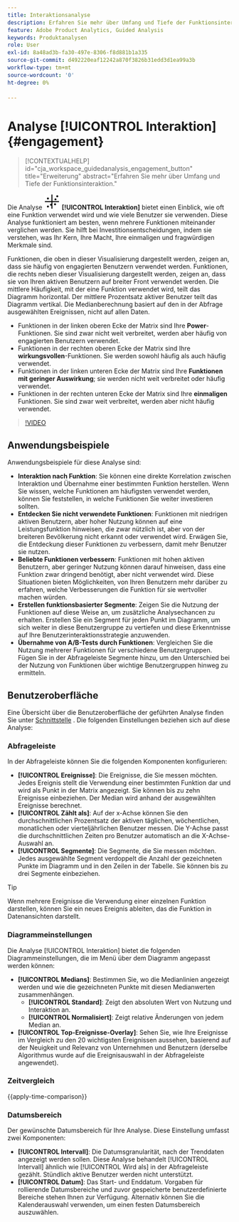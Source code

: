 ```yaml
---
title: Interaktionsanalyse
description: Erfahren Sie mehr über Umfang und Tiefe der Funktionsinteraktion.
feature: Adobe Product Analytics, Guided Analysis
keywords: Produktanalysen
role: User
exl-id: 8a48ad3b-fa30-497e-8306-f8d881b1a335
source-git-commit: d492220eaf12242a870f3826b31edd3d1ea99a3b
workflow-type: tm+mt
source-wordcount: '0'
ht-degree: 0%

---
```


# Analyse [!UICONTROL Interaktion] {#engagement}

<!-- markdownlint-disable MD034 -->

>[!CONTEXTUALHELP]
>id="cja_workspace_guidedanalysis_engagement_button"
>title="Erweiterung"
>abstract="Erfahren Sie mehr über Umfang und Tiefe der Funktionsinteraktion."

<!-- markdownlint-enable MD034 -->


Die Analyse ![Interaktionsdiagramm](/help/assets/icons/EngagementGraph.svg) **[!UICONTROL Interaktion]** bietet einen Einblick, wie oft eine Funktion verwendet wird und wie viele Benutzer sie verwenden. Diese Analyse funktioniert am besten, wenn mehrere Funktionen miteinander verglichen werden. Sie hilft bei Investitionsentscheidungen, indem sie verstehen, was Ihr Kern, Ihre Macht, Ihre einmaligen und fragwürdigen Merkmale sind.

Funktionen, die oben in dieser Visualisierung dargestellt werden, zeigen an, dass sie häufig von engagierten Benutzern verwendet werden. Funktionen, die rechts neben dieser Visualisierung dargestellt werden, zeigen an, dass sie von Ihren aktiven Benutzern auf breiter Front verwendet werden. Die mittlere Häufigkeit, mit der eine Funktion verwendet wird, teilt das Diagramm horizontal. Der mittlere Prozentsatz aktiver Benutzer teilt das Diagramm vertikal. Die Medianberechnung basiert auf den in der Abfrage ausgewählten Ereignissen, nicht auf allen Daten.

* Funktionen in der linken oberen Ecke der Matrix sind Ihre **Power**-Funktionen. Sie sind zwar nicht weit verbreitet, werden aber häufig von engagierten Benutzern verwendet.
* Funktionen in der rechten oberen Ecke der Matrix sind Ihre **wirkungsvollen**-Funktionen. Sie werden sowohl häufig als auch häufig verwendet.
* Funktionen in der linken unteren Ecke der Matrix sind Ihre **Funktionen mit geringer Auswirkung**; sie werden nicht weit verbreitet oder häufig verwendet.
* Funktionen in der rechten unteren Ecke der Matrix sind Ihre **einmaligen** Funktionen. Sie sind zwar weit verbreitet, werden aber nicht häufig verwendet.

>[!VIDEO](https://video.tv.adobe.com/v/3429489/&learn=on)


## Anwendungsbeispiele

Anwendungsbeispiele für diese Analyse sind:

* **Interaktion nach Funktion**: Sie können eine direkte Korrelation zwischen Interaktion und Übernahme einer bestimmten Funktion herstellen. Wenn Sie wissen, welche Funktionen am häufigsten verwendet werden, können Sie feststellen, in welche Funktionen Sie weiter investieren sollten.
* **Entdecken Sie nicht verwendete Funktionen**: Funktionen mit niedrigen aktiven Benutzern, aber hoher Nutzung können auf eine Leistungsfunktion hinweisen, die zwar nützlich ist, aber von der breiteren Bevölkerung nicht erkannt oder verwendet wird. Erwägen Sie, die Entdeckung dieser Funktionen zu verbessern, damit mehr Benutzer sie nutzen.
* **Beliebte Funktionen verbessern**: Funktionen mit hohen aktiven Benutzern, aber geringer Nutzung können darauf hinweisen, dass eine Funktion zwar dringend benötigt, aber nicht verwendet wird. Diese Situationen bieten Möglichkeiten, von Ihren Benutzern mehr darüber zu erfahren, welche Verbesserungen die Funktion für sie wertvoller machen würden.
* **Erstellen funktionsbasierter Segmente**: Zeigen Sie die Nutzung der Funktionen auf diese Weise an, um zusätzliche Analysechancen zu erhalten. Erstellen Sie ein Segment für jeden Punkt im Diagramm, um sich weiter in diese Benutzergruppe zu vertiefen und diese Erkenntnisse auf Ihre Benutzerinteraktionsstrategie anzuwenden.
* **Übernahme von A/B-Tests durch Funktionen**: Vergleichen Sie die Nutzung mehrerer Funktionen für verschiedene Benutzergruppen. Fügen Sie in der Abfrageleiste Segmente hinzu, um den Unterschied bei der Nutzung von Funktionen über wichtige Benutzergruppen hinweg zu ermitteln.

## Benutzeroberfläche

Eine Übersicht über die Benutzeroberfläche der geführten Analyse finden Sie unter [Schnittstelle](../overview.md#interface) . Die folgenden Einstellungen beziehen sich auf diese Analyse:

### Abfrageleiste

In der Abfrageleiste können Sie die folgenden Komponenten konfigurieren:

* **[!UICONTROL Ereignisse]**: Die Ereignisse, die Sie messen möchten. Jedes Ereignis stellt die Verwendung einer bestimmten Funktion dar und wird als Punkt in der Matrix angezeigt. Sie können bis zu zehn Ereignisse einbeziehen. Der Median wird anhand der ausgewählten Ereignisse berechnet.
* **[!UICONTROL Zählt als]**: Auf der x-Achse können Sie den durchschnittlichen Prozentsatz der aktiven täglichen, wöchentlichen, monatlichen oder vierteljährlichen Benutzer messen. Die Y-Achse passt die durchschnittlichen Zeiten pro Benutzer automatisch an die X-Achse-Auswahl an.
* **[!UICONTROL Segmente]**: Die Segmente, die Sie messen möchten. Jedes ausgewählte Segment verdoppelt die Anzahl der gezeichneten Punkte im Diagramm und in den Zeilen in der Tabelle. Sie können bis zu drei Segmente einbeziehen.

>[!TIP]
>
>Wenn mehrere Ereignisse die Verwendung einer einzelnen Funktion darstellen, können Sie ein neues Ereignis ableiten, das die Funktion in Datenansichten darstellt.

### Diagrammeinstellungen

Die Analyse [!UICONTROL Interaktion] bietet die folgenden Diagrammeinstellungen, die im Menü über dem Diagramm angepasst werden können:

* **[!UICONTROL Medians]**: Bestimmen Sie, wo die Medianlinien angezeigt werden und wie die gezeichneten Punkte mit diesen Medianwerten zusammenhängen.
   * **[!UICONTROL Standard]**: Zeigt den absoluten Wert von Nutzung und Interaktion an.
   * **[!UICONTROL Normalisiert]**: Zeigt relative Änderungen von jedem Median an.
* **[!UICONTROL Top-Ereignisse-Overlay]**: Sehen Sie, wie Ihre Ereignisse im Vergleich zu den 20 wichtigsten Ereignissen aussehen, basierend auf der Neuigkeit und Relevanz von Unternehmen und Benutzern (derselbe Algorithmus wurde auf die Ereignisauswahl in der Abfrageleiste angewendet).

### Zeitvergleich

{{apply-time-comparison}}

### Datumsbereich

Der gewünschte Datumsbereich für Ihre Analyse. Diese Einstellung umfasst zwei Komponenten:

* **[!UICONTROL Intervall]**: Die Datumsgranularität, nach der Trenddaten angezeigt werden sollen. Diese Analyse behandelt [!UICONTROL Intervall] ähnlich wie [!UICONTROL Wird als] in der Abfrageleiste gezählt. Stündlich aktive Benutzer werden nicht unterstützt.
* **[!UICONTROL Datum]**: Das Start- und Enddatum. Vorgaben für rollierende Datumsbereiche und zuvor gespeicherte benutzerdefinierte Bereiche stehen Ihnen zur Verfügung. Alternativ können Sie die Kalenderauswahl verwenden, um einen festen Datumsbereich auszuwählen.

<!--
## Example

See below for an example of the analysis.

![Enagement compare](../assets/engagement-compare.png)
-->
